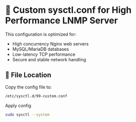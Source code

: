 # 🔧 Custom sysctl.conf for High Performance LNMP Server

This configuration is optimized for:
- High concurrency Nginx web servers
- MySQL/MariaDB databases
- Low-latency TCP performance
- Secure and stable network handling

## 📂 File Location

Copy the config file to:

```bash
/etc/sysctl.d/99-custom.conf
````
Apply config
```bash
sudo sysctl --system
```
